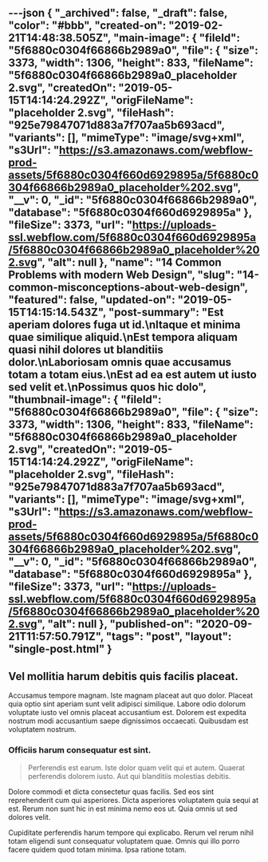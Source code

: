 ---json
{
  "_archived": false,
  "_draft": false,
  "color": "#bbb",
  "created-on": "2019-02-21T14:48:38.505Z",
  "main-image": {
    "fileId": "5f6880c0304f66866b2989a0",
    "file": {
      "size": 3373,
      "width": 1306,
      "height": 833,
      "fileName": "5f6880c0304f66866b2989a0_placeholder 2.svg",
      "createdOn": "2019-05-15T14:14:24.292Z",
      "origFileName": "placeholder 2.svg",
      "fileHash": "925e79847071d883a7f707aa5b693acd",
      "variants": [],
      "mimeType": "image/svg+xml",
      "s3Url": "https://s3.amazonaws.com/webflow-prod-assets/5f6880c0304f660d6929895a/5f6880c0304f66866b2989a0_placeholder%202.svg",
      "__v": 0,
      "_id": "5f6880c0304f66866b2989a0",
      "database": "5f6880c0304f660d6929895a"
    },
    "fileSize": 3373,
    "url": "https://uploads-ssl.webflow.com/5f6880c0304f660d6929895a/5f6880c0304f66866b2989a0_placeholder%202.svg",
    "alt": null
  },
  "name": "14 Common Problems with modern Web Design",
  "slug": "14-common-misconceptions-about-web-design",
  "featured": false,
  "updated-on": "2019-05-15T14:15:14.543Z",
  "post-summary": "Est aperiam dolores fuga ut id.\nItaque et minima quae similique aliquid.\nEst tempora aliquam quasi nihil dolores ut blanditiis dolor.\nLaboriosam omnis quae accusamus totam a totam eius.\nEst ad ea est autem ut iusto sed velit et.\nPossimus quos hic dolo",
  "thumbnail-image": {
    "fileId": "5f6880c0304f66866b2989a0",
    "file": {
      "size": 3373,
      "width": 1306,
      "height": 833,
      "fileName": "5f6880c0304f66866b2989a0_placeholder 2.svg",
      "createdOn": "2019-05-15T14:14:24.292Z",
      "origFileName": "placeholder 2.svg",
      "fileHash": "925e79847071d883a7f707aa5b693acd",
      "variants": [],
      "mimeType": "image/svg+xml",
      "s3Url": "https://s3.amazonaws.com/webflow-prod-assets/5f6880c0304f660d6929895a/5f6880c0304f66866b2989a0_placeholder%202.svg",
      "__v": 0,
      "_id": "5f6880c0304f66866b2989a0",
      "database": "5f6880c0304f660d6929895a"
    },
    "fileSize": 3373,
    "url": "https://uploads-ssl.webflow.com/5f6880c0304f660d6929895a/5f6880c0304f66866b2989a0_placeholder%202.svg",
    "alt": null
  },
  "published-on": "2020-09-21T11:57:50.791Z",
  "tags": "post",
  "layout": "single-post.html"
}
---

<h2>Vel mollitia harum debitis quis facilis placeat.</h2><p>Accusamus tempore magnam. Iste magnam placeat aut quo dolor. Placeat quia optio sint aperiam sunt velit adipisci similique. Labore odio dolorum voluptate iusto vel omnis placeat accusantium est. Dolorem est expedita nostrum modi accusantium saepe dignissimos occaecati. Quibusdam est voluptatem nostrum.</p><h3>Officiis harum consequatur est sint.</h3><blockquote>Perferendis est earum. Iste dolor quam velit qui et autem. Quaerat perferendis dolorem iusto. Aut qui blanditiis molestias debitis.</blockquote><p>Dolore commodi et dicta consectetur quas facilis. Sed eos sint reprehenderit cum qui asperiores. Dicta asperiores voluptatem quia sequi at est. Rerum non sunt hic in est minima nemo eos ut. Quia omnis ut sed dolores velit.</p><p>Cupiditate perferendis harum tempore qui explicabo. Rerum vel rerum nihil totam eligendi sunt consequatur voluptatem quae. Omnis qui illo porro facere quidem quod totam minima. Ipsa ratione totam.</p>
